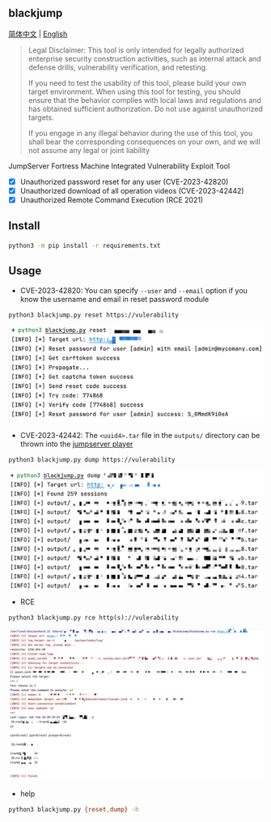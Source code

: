 ## blackjump

[简体中文](https://github.com/tarimoe/blackjump/README.md) | [English](https://github.com/tarimoe/blackjump/README_EN.md)

> Legal Disclaimer: This tool is only intended for legally authorized enterprise security construction activities, 
> such as internal attack and defense drills, vulnerability verification, and retesting. 
> 
> If you need to test the usability of this tool, please build your own target environment. 
> When using this tool for testing, you should ensure that the behavior complies with local laws and 
> regulations and has obtained sufficient authorization. Do not use against unauthorized targets. 
> 
> If you engage in any illegal behavior during the use of this tool, 
> you shall bear the corresponding consequences on your own, and we will not assume any legal or joint liability


JumpServer Fortress Machine Integrated Vulnerability Exploit Tool
- [x] Unauthorized password reset for any user (CVE-2023-42820)
- [x] Unauthorized download of all operation videos (CVE-2023-42442)
- [x] Unauthorized Remote Command Execution (RCE 2021)

## Install
```bash
python3 -m pip install -r requirements.txt
```

## Usage
+ CVE-2023-42820: You can specify `--user` and `--email` option if you know the username and email in reset password module
```bash
python3 blackjump.py reset https://vulerability
```
![img.png](img/img.png)
+ CVE-2023-42442: The `<uuid4>.tar` file in the `outputs/` directory can be thrown into the <u>[jumpserver player](https://github.com/jumpserver/VideoPlayer/releases)</u>
```bash
python3 blackjump.py dump https://vulerability
```
![img_1.png](img/img_1.png)

+ RCE
```shell
python3 blackjump.py rce http(s)://vulerability
```
![img.png](img/img_2.png)

+ help
```bash
python3 blackjump.py {reset,dump} -h
```